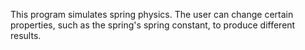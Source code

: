 This program simulates spring physics.
The user can change certain properties, such as the spring's spring constant, to produce different results.

